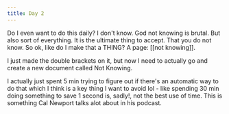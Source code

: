 ```yaml
---
title: Day 2
---
```


Do I even want to do this daily? I don't know. God not knowing is brutal. But also sort of everything. It is the ultimate thing to accept. That you do not know. So ok, like do I make that a THING? A page: [[not knowing]]. 

I just made the double brackets on it, but now I need to actually go and create a new document called Not Knowing. 

I actually just spent 5 min trying to figure out if there's an automatic way to do that which I think is a key thing I want to avoid lol - like spending 30 min doing something to save 1 second is, sadly!, not the best use of time. This is something Cal Newport talks alot about in his podcast. 

